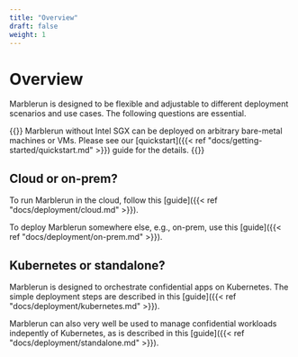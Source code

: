 ```yaml
---
title: "Overview"
draft: false
weight: 1
---
```


# Overview

Marblerun is designed to be flexible and adjustable to different deployment scenarios and use cases. The following questions are essential.

{{<note>}}
Marblerun without Intel SGX can be deployed on arbitrary bare-metal machines or VMs. Please see
our [quickstart]({{< ref "docs/getting-started/quickstart.md" >}}) guide for the details.
{{</note>}}

## Cloud or on-prem?

To run Marblerun in the cloud, follow this [guide]({{< ref "docs/deployment/cloud.md" >}}).

To deploy Marblerun somewhere else, e.g., on-prem, use this [guide]({{< ref "docs/deployment/on-prem.md" >}}).

## Kubernetes or standalone?

Marblerun is designed to orchestrate confidential apps on Kubernetes. The simple deployment steps are described in this [guide]({{< ref "docs/deployment/kubernetes.md" >}}).

Marblerun can also very well be used to manage confidential workloads indepently of Kubernetes, as is described in this [guide]({{< ref "docs/deployment/standalone.md" >}}).
